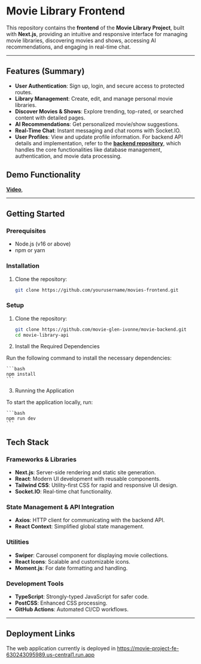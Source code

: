 # Movie Library Frontend

This repository contains the **frontend** of the **Movie Library Project**, built with **Next.js**, providing an intuitive and responsive interface for managing movie libraries, discovering movies and shows, accessing AI recommendations, and engaging in real-time chat.

---

## Features (Summary)

- **User Authentication**: Sign up, login, and secure access to protected routes.
- **Library Management**: Create, edit, and manage personal movie libraries.
- **Discover Movies & Shows**: Explore trending, top-rated, or searched content with detailed pages.
- **AI Recommendations**: Get personalized movie/show suggestions.
- **Real-Time Chat**: Instant messaging and chat rooms with Socket.IO.
- **User Profiles**: View and update profile information.
For backend API details and implementation, refer to the **[backend repository](<https://github.com/movie-glen-ivonne/movie-backend>)**, which handles the core functionalities like database management, authentication, and movie data processing.

## Demo Functionality

**[Video](<https://github.com/movie-glen-ivonne/movie-backend>)**,

---

## Getting Started

### Prerequisites

- Node.js (v16 or above)
- npm or yarn

### Installation

1. Clone the repository:
   ```bash
   git clone https://github.com/yourusername/movies-frontend.git

### Setup

1. Clone the repository:

   ```bash
   git clone https://github.com/movie-glen-ivonne/movie-backend.git
   cd movie-library-api

2. Install the Required Dependencies

Run the following command to install the necessary dependencies:

    ```bash
    npm install
    ```

3. Running the Application

To start the application locally, run:

    ```bash
    npm run dev
    ```

## Tech Stack

### Frameworks & Libraries
- **Next.js**: Server-side rendering and static site generation.
- **React**: Modern UI development with reusable components.
- **Tailwind CSS**: Utility-first CSS for rapid and responsive UI design.
- **Socket.IO**: Real-time chat functionality.

### State Management & API Integration
- **Axios**: HTTP client for communicating with the backend API.
- **React Context**: Simplified global state management.

### Utilities
- **Swiper**: Carousel component for displaying movie collections.
- **React Icons**: Scalable and customizable icons.
- **Moment.js**: For date formatting and handling.

### Development Tools
- **TypeScript**: Strongly-typed JavaScript for safer code.
- **PostCSS**: Enhanced CSS processing.
- **GitHub Actions**: Automated CI/CD workflows.
---

## Deployment Links

The web application currently is deployed in https://movie-project-fe-630243095989.us-central1.run.app

